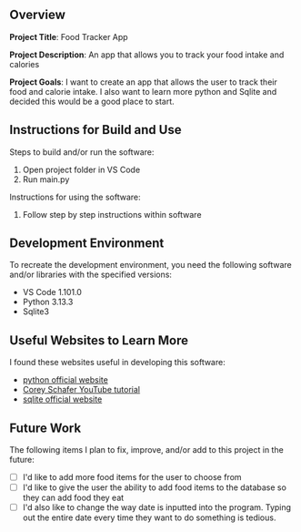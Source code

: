 ## Overview

**Project Title**: Food Tracker App

**Project Description**: An app that allows you to track your food intake and calories

**Project Goals**: I want to create an app that allows the user to track their food and calorie intake. I also want to learn more python and Sqlite and decided this would be a good place to start.

## Instructions for Build and Use

Steps to build and/or run the software:

1. Open project folder in VS Code
2. Run main.py

Instructions for using the software:

1. Follow step by step instructions within software

## Development Environment 

To recreate the development environment, you need the following software and/or libraries with the specified versions:

* VS Code 1.101.0
* Python 3.13.3
* Sqlite3

## Useful Websites to Learn More

I found these websites useful in developing this software:

* [python official website](https://docs.python.org/3.13/library/sqlite3.html)
* [Corey Schafer YouTube tutorial](https://www.youtube.com/watch?v=pd-0G0MigUA&ab_channel=CoreySchafer)
* [sqlite official website](https://www.sqlitetutorial.net/)

## Future Work

The following items I plan to fix, improve, and/or add to this project in the future:

* [ ] I'd like to add more food items for the user to choose from
* [ ] I'd like to give the user the ability to add food items to the database so they can add food they eat
* [ ] I'd also like to change the way date is inputted into the program. Typing out the entire date every time they want to do something is tedious.